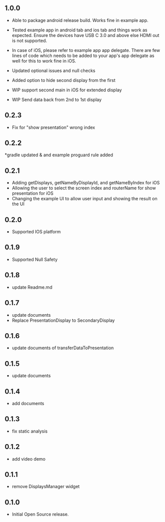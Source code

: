 ## 1.0.0
* Able to package android release build. Works fine in example app.

* Tested example app in android tab and ios tab and things work as expected. Ensure the devices have USB C 3.0 and above else HDMI out is not supported.

* In case of iOS, please refer to example app app delegate. There are few lines of code which needs to be added to your app's app delegate as well for this to work fine in iOS.

* Updated optional issues and null checks

* Added option to hide second display from the first

* WIP support second main in iOS for extended display

* WIP Send data back from 2nd to 1st display

## 0.2.3
* Fix for "show presentation" wrong index

## 0.2.2
*gradle updated & and example proguard rule added


## 0.2.1
* Adding getDisplays, getNameByDisplayId, and getNameByIndex for iOS
* Allowing the user to select the screen index and routerName for show presentation for iOS
* Changing the example UI to allow user input and showing the result on the UI

## 0.2.0

* Supported IOS platform

## 0.1.9

* Supported Null Safety

## 0.1.8

* update Readme.md

## 0.1.7

* update documents
* Replace PresentationDisplay to SecondaryDisplay

## 0.1.6

* update documents of transferDataToPresentation

## 0.1.5

* update documents

## 0.1.4

* add documents

## 0.1.3

* fix static analysis

## 0.1.2

* add video demo

## 0.1.1

* remove DisplaysManager widget

## 0.1.0

* Initial Open Source release.
